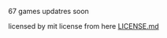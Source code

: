 67 games updatres soon

licensed by mit license from here [LICENSE.md](https://github.com/alphaisarab/alphaisarab.github.io/blob/main/LICENSE)
